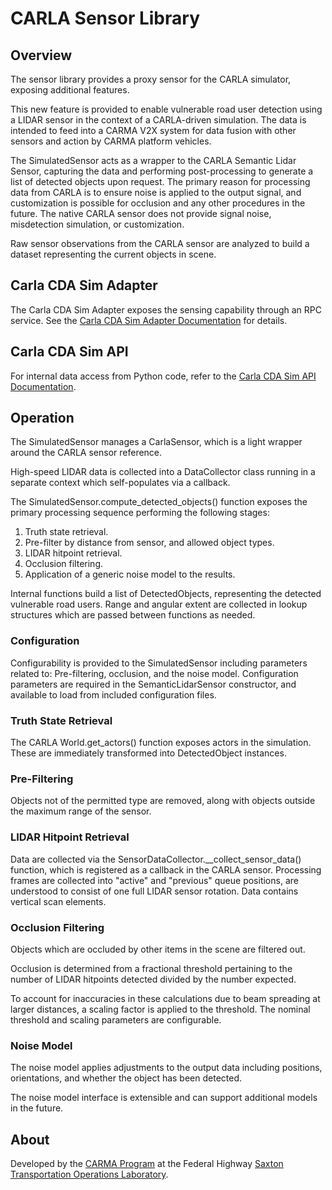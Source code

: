 # CARLA Sensor Library

## Overview

The sensor library provides a proxy sensor for the CARLA simulator, exposing additional features.

This new feature is provided to enable vulnerable road user detection using a LIDAR sensor in the context of a
CARLA-driven simulation. The data is intended to feed into a CARMA V2X system for data fusion with other sensors and
action by CARMA platform vehicles.

The SimulatedSensor acts as a wrapper to the CARLA Semantic Lidar Sensor, capturing the data and performing
post-processing to generate a list of detected objects upon request. The primary reason for processing data from CARLA
is to ensure noise is applied to the output signal, and customization is possible for occlusion and any other procedures
in the future. The native CARLA sensor does not provide signal noise, misdetection simulation, or customization.

Raw sensor observations from the CARLA sensor are analyzed to build a dataset representing the current objects in scene.

## Carla CDA Sim Adapter

The Carla CDA Sim Adapter exposes the sensing capability through an RPC service. See
the [Carla CDA Sim Adapter Documentation](doc/CarlaCDASimAdapter.md) for details.

## Carla CDA Sim API

For internal data access from Python code, refer to
the [Carla CDA Sim API Documentation](doc/CarlaCDASimAPI.md).

## Operation

The SimulatedSensor manages a CarlaSensor, which is a light wrapper around the CARLA sensor reference.

High-speed LIDAR data is collected into a DataCollector class running in a separate context which self-populates via a
callback.

The SimulatedSensor.compute_detected_objects() function exposes the primary processing sequence performing the
following stages:

1. Truth state retrieval.
2. Pre-filter by distance from sensor, and allowed object types.
3. LIDAR hitpoint retrieval.
4. Occlusion filtering.
5. Application of a generic noise model to the results.

Internal functions build a list of DetectedObjects, representing the detected vulnerable road users. Range and angular
extent are collected in lookup structures which are passed between functions as needed.

### Configuration

Configurability is provided to the SimulatedSensor including parameters related to: Pre-filtering, occlusion, and the
noise model. Configuration parameters are required in the SemanticLidarSensor constructor, and available to load from
included configuration files.

### Truth State Retrieval

The CARLA World.get_actors() function exposes actors in the simulation. These are immediately transformed into
DetectedObject instances.

### Pre-Filtering

Objects not of the permitted type are removed, along with objects outside the maximum range of the sensor.

### LIDAR Hitpoint Retrieval

Data are collected via the SensorDataCollector.__collect_sensor_data() function, which is registered as a callback in
the CARLA sensor. Processing frames are collected into "active" and "previous" queue positions, are understood to
consist of one full LIDAR sensor rotation. Data contains vertical scan elements.

### Occlusion Filtering

Objects which are occluded by other items in the scene are filtered out.

Occlusion is determined from a fractional threshold pertaining to the number of LIDAR hitpoints detected divided by the
number expected.

To account for inaccuracies in these calculations due to beam spreading at larger distances, a scaling factor is applied
to the threshold. The nominal threshold and scaling parameters are configurable.

### Noise Model

The noise model applies adjustments to the output data including positions, orientations, and whether the object has
been detected.

The noise model interface is extensible and can support additional models in the future.

## About

Developed by the [CARMA Program](https://highways.dot.gov/research/operations/CARMA) at the Federal
Highway [Saxton Transportation Operations Laboratory](https://highways.dot.gov/research/laboratories/saxton-transportation-operations-laboratory/saxton-transportation-operations-laboratory-overview).
